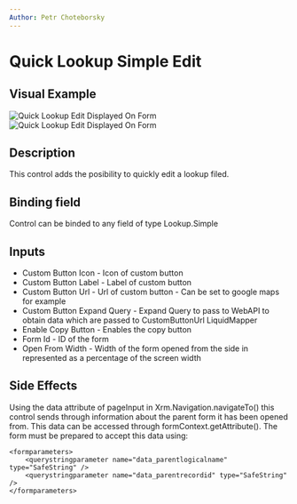 ```yaml
---
Author: Petr Choteborsky
---
```


# Quick Lookup Simple Edit

## Visual Example

![Quick Lookup Edit Displayed On Form](/.attachments/applications/Controls/quicklookupsimpleeditcontrol1.png)
![Quick Lookup Edit Displayed On Form](/.attachments/applications/Controls/quicklookupsimpleeditcontrol2.png)

## Description

This control adds the posibility to quickly edit a lookup filed.

## Binding field

Control can be binded to any field of type Lookup.Simple

## Inputs
- Custom Button Icon - Icon of custom button
- Custom Button Label - Label of custom button
- Custom Button Url - Url of custom button - Can be set to google maps for example
- Custom Button Expand Query - Expand Query to pass to WebAPI to obtain data which are passed to CustomButtonUrl LiquidMapper
- Enable Copy Button - Enables the copy button
- Form Id - ID of the form
- Open From Width - Width of the form opened from the side in represented as a percentage of the screen width

## Side Effects

Using the data attribute of pageInput in Xrm.Navigation.navigateTo() this control sends through information about the parent form it has been opened from. This data can be accessed through formContext.getAttribute(). The form must be prepared to accept this data using:

    <formparameters>
        <querystringparameter name="data_parentlogicalname" type="SafeString" />
        <querystringparameter name="data_parentrecordid" type="SafeString" />
    </formparameters>